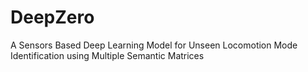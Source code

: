 # DeepZero
A Sensors Based Deep Learning Model for Unseen Locomotion Mode Identification using Multiple Semantic Matrices
